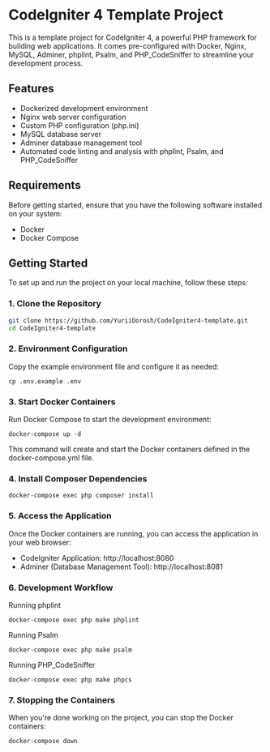 # CodeIgniter 4 Template Project

This is a template project for CodeIgniter 4, a powerful PHP framework for building web applications. It comes pre-configured with Docker, Nginx, MySQL, Adminer, phplint, Psalm, and PHP_CodeSniffer to streamline your development process.

## Features

- Dockerized development environment
- Nginx web server configuration
- Custom PHP configuration (php.ini)
- MySQL database server
- Adminer database management tool
- Automated code linting and analysis with phplint, Psalm, and PHP_CodeSniffer

## Requirements

Before getting started, ensure that you have the following software installed on your system:

- Docker
- Docker Compose

## Getting Started

To set up and run the project on your local machine, follow these steps:

### 1. Clone the Repository

```bash
git clone https://github.com/YuriiDorosh/CodeIgniter4-template.git
cd CodeIgniter4-template
```

### 2. Environment Configuration

Copy the example environment file and configure it as needed:

```
cp .env.example .env
```

### 3. Start Docker Containers

Run Docker Compose to start the development environment:

```
docker-compose up -d
```

This command will create and start the Docker containers defined in the docker-compose.yml file.

### 4. Install Composer Dependencies

```
docker-compose exec php composer install
```

### 5. Access the Application

Once the Docker containers are running, you can access the application in your web browser:

- CodeIgniter Application: http://localhost:8080
- Adminer (Database Management Tool): http://localhost:8081

### 6. Development Workflow

Running phplint

```
docker-compose exec php make phplint
```

Running Psalm

```
docker-compose exec php make psalm
```

Running PHP_CodeSniffer

```
docker-compose exec php make phpcs
```

### 7. Stopping the Containers

When you're done working on the project, you can stop the Docker containers:

```
docker-compose down
```
